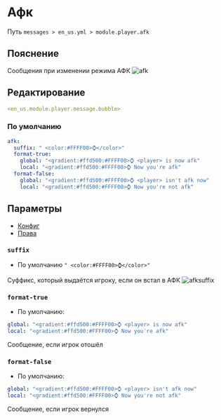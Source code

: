 # Афк
Путь `messages > en_us.yml > module.player.afk`

## Пояснение
Сообщения при изменении режима АФК
![afk](/afkglobalmessage.png)

## Редактирование
```yaml
<en_us.module.player.message.bubble>
```

### По умолчанию
```yaml
afk:
  suffix: " <color:#FFFF00>⌚</color>"
  format-true:
    global: "<gradient:#ffd500:#FFFF00>⌚ <player> is now afk"
    local: "<gradient:#ffd500:#FFFF00>⌚ Now you're afk"
  format-false:
    global: "<gradient:#ffd500:#FFFF00>⌚ <player> isn't afk now"
    local: "<gradient:#ffd500:#FFFF00>⌚ Now you're not afk"
```

## Параметры

- [Конфиг](/en/config/module/player/afk/)
- [Права](/en/permissions/module/player/afk/)

### `suffix`
- По умолчанию `" <color:#FFFF00>⌚</color>"`

Суффикс, который выдаётся игроку, если он встал в АФК
![afksuffix](/afksuffix.png)

### `format-true`
- По умолчанию:
```yaml
global: "<gradient:#ffd500:#FFFF00>⌚ <player> is now afk"
local: "<gradient:#ffd500:#FFFF00>⌚ Now you're afk"
```

Сообщение, если игрок отошёл

### `format-false`
- По умолчанию:
```yaml
global: "<gradient:#ffd500:#FFFF00>⌚ <player> isn't afk now"
local: "<gradient:#ffd500:#FFFF00>⌚ Now you're not afk"
```

Сообщение, если игрок вернулся